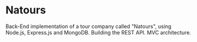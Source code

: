 # Natours
Back-End implementation of a tour company called "Natours", using Node.js, Express.js and MongoDB. Building the REST API. MVC architecture.
